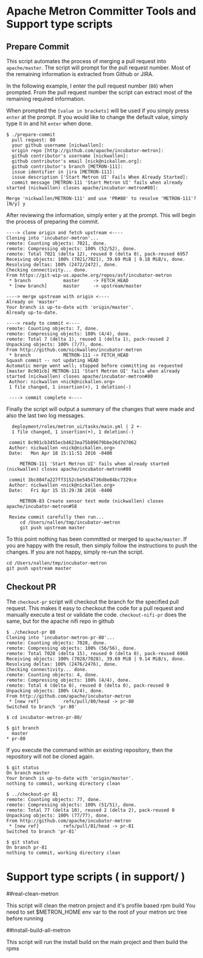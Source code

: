 # Apache Metron Committer Tools and Support type scripts

## Prepare Commit

This script automates the process of merging a pull request into `apache/master`.  The script will prompt for the pull request number.  Most of the remaining information is extracted from Github or JIRA.

In the following example, I enter the pull request number (`80`) when prompted.   From the pull request number the script can extract most of the remaining required information.

When prompted the `[value in brackets]` will be used if you simply press `enter` at the prompt.  If you would like to change the default value, simply type it in and hit `enter` when done.

```
$ ./prepare-commit
  pull request: 80
  your github username [nickwallen]:
  origin repo [http://github.com/apache/incubator-metron]:
  github contributor's username [nickwallen]:
  github contributor's email [nick@nickallen.org]:
  github contributor's branch [METRON-111]:
  issue identifier in jira [METRON-111]:
  issue description ['Start Metron UI' Fails When Already Started]:
  commit message [METRON-111 'Start Metron UI' fails when already started (nickwallen) closes apache/incubator-metron#80]:

Merge 'nickwallen/METRON-111' and use 'PR#80' to resolve 'METRON-111'? [N/y] y
```

After reviewing the information, simply enter `y` at the prompt.  This will begin the process of preparing the commit.

```
----> clone origin and fetch upstream <----
Cloning into 'incubator-metron'...
remote: Counting objects: 7021, done.
remote: Compressing objects: 100% (52/52), done.
remote: Total 7021 (delta 12), reused 0 (delta 0), pack-reused 6957
Receiving objects: 100% (7021/7021), 39.69 MiB | 9.18 MiB/s, done.
Resolving deltas: 100% (2472/2472), done.
Checking connectivity... done.
From https://git-wip-us.apache.org/repos/asf/incubator-metron
 * branch            master     -> FETCH_HEAD
 * [new branch]      master     -> upstream/master

----> merge upstream with origin <----
Already on 'master'
Your branch is up-to-date with 'origin/master'.
Already up-to-date.

----> ready to commit <----
remote: Counting objects: 7, done.
remote: Compressing objects: 100% (4/4), done.
remote: Total 7 (delta 1), reused 1 (delta 1), pack-reused 2
Unpacking objects: 100% (7/7), done.
From http://github.com/nickwallen/incubator-metron
 * branch            METRON-111 -> FETCH_HEAD
Squash commit -- not updating HEAD
Automatic merge went well; stopped before committing as requested
[master 8c901cb] METRON-111 'Start Metron UI' fails when already started (nickwallen) closes apache/incubator-metron#80
 Author: nickwallen <nick@nickallen.org>
 1 file changed, 1 insertion(+), 1 deletion(-)

 ----> commit complete <----
```

Finally the script will output a summary of the changes that were made and also the last two log messages.

```
  deployment/roles/metron_ui/tasks/main.yml | 2 +-
  1 file changed, 1 insertion(+), 1 deletion(-)

 commit 8c901cb3455ecb4623ea75b89679bbe26d7d7062
 Author: nickwallen <nick@nickallen.org>
 Date:   Mon Apr 18 15:11:51 2016 -0400

     METRON-111 'Start Metron UI' fails when already started (nickwallen) closes apache/incubator-metron#80

 commit 3bc804fa227ff3152cbe5454736d8e84bc7329ce
 Author: nickwallen <nick@nickallen.org>
 Date:   Fri Apr 15 15:29:38 2016 -0400

     METRON-83 Create sensor test mode (nickwallen) closes apache/incubator-metron#58

 Review commit carefully then run...
     cd /Users/nallen/tmp/incubator-metron
     git push upstream master
```

To this point nothing has been committed or merged to `apache/master`.  If you are happy with the result, then simply follow the instructions to push the changes.  If you are not happy, simply re-run the script.

```
cd /Users/nallen/tmp/incubator-metron
git push upstream master
```

## Checkout PR

The `checkout-pr` script will checkout the branch for the specified pull request.  This makes it easy to checkout the code for a pull request and manually execute a test or validate the code. `checkout-nifi-pr` does the same, but for the apache nifi repo in github

```
$ ./checkout-pr 80
Cloning into 'incubator-metron-pr-80'...
remote: Counting objects: 7028, done.
remote: Compressing objects: 100% (56/56), done.
remote: Total 7028 (delta 15), reused 0 (delta 0), pack-reused 6960
Receiving objects: 100% (7028/7028), 39.69 MiB | 9.14 MiB/s, done.
Resolving deltas: 100% (2476/2476), done.
Checking connectivity... done.
remote: Counting objects: 4, done.
remote: Compressing objects: 100% (4/4), done.
remote: Total 4 (delta 0), reused 0 (delta 0), pack-reused 0
Unpacking objects: 100% (4/4), done.
From http://github.com/apache/incubator-metron
 * [new ref]         refs/pull/80/head -> pr-80
Switched to branch 'pr-80'

$ cd incubator-metron-pr-80/

$ git branch
  master
* pr-80
```

If you execute the command within an existing repository, then the repository will not be cloned again.

```
$ git status
On branch master
Your branch is up-to-date with 'origin/master'.
nothing to commit, working directory clean

$ ../checkout-pr 81
remote: Counting objects: 77, done.
remote: Compressing objects: 100% (51/51), done.
remote: Total 77 (delta 10), reused 2 (delta 2), pack-reused 0
Unpacking objects: 100% (77/77), done.
From http://github.com/apache/incubator-metron
 * [new ref]         refs/pull/81/head -> pr-81
Switched to branch 'pr-81'

$ git status
On branch pr-81
nothing to commit, working directory clean
```

# Support type scripts ( in support/ )

##real-clean-metron

This script will clean the metron project and it's profile based rpm build
You need to set $METRON_HOME env var to the root of your metron src tree before
running

##install-build-all-metron

This script will run the install build on the main project and then build the
rpms
